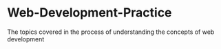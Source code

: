 # Web-Development-Practice
The topics covered in the process of understanding the concepts of web development 
